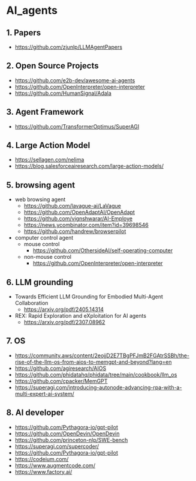 # AI_agents

## 1. Papers
* https://github.com/zjunlp/LLMAgentPapers

## 2. Open Source Projects
* https://github.com/e2b-dev/awesome-ai-agents
* https://github.com/OpenInterpreter/open-interpreter
* https://github.com/HumanSignal/Adala

## 3. Agent Framework
* https://github.com/TransformerOptimus/SuperAGI

## 4. Large Action Model
* https://sellagen.com/nelima
* https://blog.salesforceairesearch.com/large-action-models/

## 5. browsing agent
* web browsing agent
  * https://github.com/lavague-ai/LaVague
  * https://github.com/OpenAdaptAI/OpenAdapt
  * https://github.com/vignshwarar/AI-Employe
  * https://news.ycombinator.com/item?id=39698546
  * https://github.com/handrew/browserpilot
* computer control agent
  * mouse control
    * https://github.com/OthersideAI/self-operating-computer
  * non-mouse control
    * https://github.com/OpenInterpreter/open-interpreter

## 6. LLM grounding
* Towards Efficient LLM Grounding for Embodied Multi-Agent Collaboration
  * https://arxiv.org/pdf/2405.14314
* REX: Rapid Exploration and eXploitation for AI agents
  * https://arxiv.org/pdf/2307.08962

## 7. OS
* https://community.aws/content/2eojjD2E7TBgPFJmB2FGAtrSSBh/the-rise-of-the-llm-os-from-aios-to-memgpt-and-beyond?lang=en
* https://github.com/agiresearch/AIOS
* https://github.com/phidatahq/phidata/tree/main/cookbook/llm_os
* https://github.com/cpacker/MemGPT
* https://superagi.com/introducing-autonode-advancing-rpa-with-a-multi-expert-ai-system/

## 8. AI developer
* https://github.com/Pythagora-io/gpt-pilot
* https://github.com/OpenDevin/OpenDevin
* https://github.com/princeton-nlp/SWE-bench
* https://superagi.com/supercoder/
* https://github.com/Pythagora-io/gpt-pilot
* https://codeium.com/
* https://www.augmentcode.com/
* https://www.factory.ai/